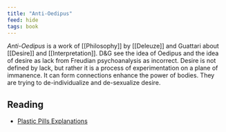 ```yaml
---
title: "Anti-Oedipus"
feed: hide
tags: book
---
```


_Anti-Oedipus_ is a work of [[Philosophy]] by [[Deleuze]] and Guattari about [[Desire]] and [[Interpretation]]. D&G see the idea of Oedipus and the idea of desire as lack from Freudian psychoanalysis as incorrect. Desire is not defined by lack, but rather it is a process of experimentation on a plane of immanence. It can form connections enhance the power of bodies. They are trying to de-individualize and de-sexualize desire. 

## Reading
* [Plastic Pills Explanations](https://www.youtube.com/watch?v=2TE7HFBzf-w)